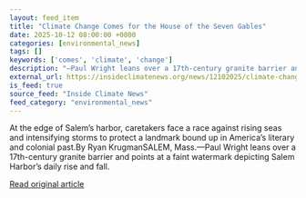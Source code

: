 ```yaml
---
layout: feed_item
title: "Climate Change Comes for the House of the Seven Gables"
date: 2025-10-12 08:00:00 +0000
categories: [environmental_news]
tags: []
keywords: ['comes', 'climate', 'change']
description: "—Paul Wright leans over a 17th-century granite barrier and points at a faint watermark depicting Salem Harbor’s daily rise and fall"
external_url: https://insideclimatenews.org/news/12102025/climate-change-comes-for-the-house-of-the-seven-gables/
is_feed: true
source_feed: "Inside Climate News"
feed_category: "environmental_news"
---
```


At the edge of Salem’s harbor, caretakers face a race against rising seas and intensifying storms to protect a landmark bound up in America’s literary and colonial past.By Ryan KrugmanSALEM, Mass.—Paul Wright leans over a 17th-century granite barrier and points at a faint watermark depicting Salem Harbor’s daily rise and fall.&nbsp;

[Read original article](https://insideclimatenews.org/news/12102025/climate-change-comes-for-the-house-of-the-seven-gables/)
